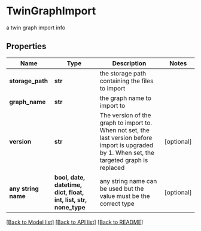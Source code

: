 # TwinGraphImport

a twin graph import info

## Properties
Name | Type | Description | Notes
------------ | ------------- | ------------- | -------------
**storage_path** | **str** | the storage path containing the files to import | 
**graph_name** | **str** | the graph name to import to | 
**version** | **str** | The version of the graph to import to.  When not set, the last version before import is upgraded by 1. When set, the targeted graph is replaced  | [optional] 
**any string name** | **bool, date, datetime, dict, float, int, list, str, none_type** | any string name can be used but the value must be the correct type | [optional]

[[Back to Model list]](../README.md#documentation-for-models) [[Back to API list]](../README.md#documentation-for-api-endpoints) [[Back to README]](../README.md)


